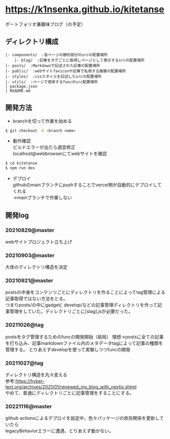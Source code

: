 # https://k1nsenka.github.io/kitetanse  
ポートフォリオ兼趣味ブログ（の予定）

## ディレクトリ構成
```
|- components/  :各ページの静的部分のsrcの配置場所
    |- blog/  :記事をタグごとに取得しページとして表示するsrcの配置場所
|- posts/  :Markdownで記述された記事の配置場所  
|- public/  :webサイトfaviconや記事で私用する画像の配置場所
|- styles/  :cssスタイルを記述したsrcの配置場所
|- utils/  :ページで使用するfuncのsrc配置場所
| package.json  
| README.md  
```

## 開発方法
- branchを切って作業を始める
```bash
$ git checkout -b <branch name>
```

- 動作確認  
ビルドエラーが出たら適宜修正  
localhost@webbrowserにてwebサイトを確認
```bash
$ cd kitetanse
$ npm run dev
```
- デプロイ  
githubのmainブランチにpushすることでvercel側が自動的にデプロイしてくれる  
→mainブランチで作業しない

## 開発log  
### 20210829@master
webサイトプロジェクト立ち上げ
### 20210903@master  
大体のディレクトリ構造を決定
### 20210921@master
postsの中身をコンテンツごとにディレクトリを作ることによってtag管理による記事取得ではない方法をとる。  
つまりposts/の中にgadget/, develop/などの記事管理ディレクトリを作って記事管理をしていた。ディレクトリごとに[slag].jsが必要だった。
### 20211026@tag
postsをタグ管理するためのfuncの開発開始（結局）
理想→postsに全ての記事を打ち込み、記事markdownファイル内のメタデータtagによって記事の種類を管理する。
とりあえずdevelopを使って実験しつつfuncの開発  
### 20211027@tag  
ディレクトリ構造を丸々変える  
参考:https://hyper-text.org/archives/2021/01/renewed_my_blog_with_nextjs.shtml  
やめて、普通にディレクトリごとに記事管理をすることにする。

### 20221116@master
github actionsによるデプロイを設定中，色々パッケージの依存関係を更新していたら  
legacyBehaviorエラーに遭遇，とりあえず動かない。
